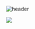 ![header](https://capsule-render.vercel.app/api?type=Waving&color=000000&height=300&section=header&text=hackintoanetwork&fontColor=FFFFFF&fontAlignY=40&fontSize=70&animation=fadeIn)

<a href="https://hackintoanetwork.com">
<img src="https://img.shields.io/badge/hackintoanetwork.com-ffffff?style=flat-square&link=https://hackintoanetwork.com"/></a>
